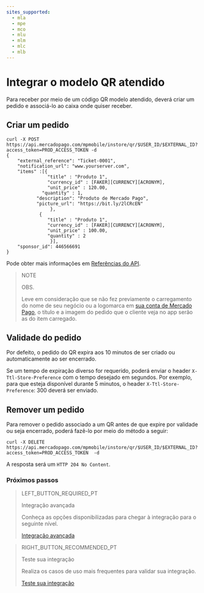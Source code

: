 ```yaml
---
sites_supported:
  - mla
  - mpe
  - mco
  - mlu
  - mlm
  - mlc
  - mlb
---
```


#  Integrar o modelo QR atendido

Para receber por meio de um código QR modelo atendido, deverá criar um pedido e associá-lo ao caixa onde quiser receber. 

## Criar um pedido

```curl
curl -X POST 
https://api.mercadopago.com/mpmobile/instore/qr/$USER_ID/$EXTERNAL_ID?access_token=PROD_ACCESS_TOKEN -d
{
    "external_reference": "Ticket-0001",
    "notification_url": "www.yourserver.com",
    "items" :[{
    		   "title" : "Produto 1",
    		   "currency_id" : [FAKER][CURRENCY][ACRONYM],
    		   "unit_price" : 120.00,
    	     "quantity" : 1,
           "description": "Produto de Mercado Pago",
           "picture_url": "https://bit.ly/2lCRcEN"
    		    },
            {
    		   "title" : "Produto 1",
    		   "currency_id" : [FAKER][CURRENCY][ACRONYM],
    		   "unit_price" : 100.00,
    		   "quantity" : 2
    		    }],
    "sponsor_id": 446566691
}
```
Pode obter mais informações em [Referências do API](https://www.mercadopago.com.br/developers/pt/reference/instore_orders/_mpmobile_instore_qr_user_id_external_id/post/).

> NOTE
> 
> OBS.
> 
> Leve em consideração que se não fez previamente o carregamento do nome de seu negócio ou a logomarca em [sua conta de Mercado Pago](https://www.mercadopago.com.br/settings/account), o título e a imagem do pedido que o cliente veja no app serão as do item carregado. 



## Validade do pedido

Por defeito, o pedido do QR expira aos 10 minutos de ser criado ou automaticamente ao ser encerrado. 

Se um tempo de expiração diverso for requerido, poderá enviar o header `X-Ttl-Store-Preference` com o tempo desejado em segundos. Por exemplo, para que esteja disponível durante 5 minutos, o header `X-Ttl-Store-Preference`: 300 deverá ser enviado.

## Remover um pedido

Para remover o pedido associado a um QR antes de que expire por validade ou seja encerrado, poderá fazê-lo por meio do método a seguir: 

```curl
curl -X DELETE https://api.mercadopago.com/mpmobile/instore/qr/$USER_ID/$EXTERNAL_ID?access_token=PROD_ACCESS_TOKEN  -d 
```
A resposta será um `HTTP 204 No Content`.

### Próximos passos


> LEFT_BUTTON_REQUIRED_PT
>
> Integração avançada
>
> Conheça as opções disponibilizadas para chegar à integração para o seguinte nível.
>
> [Integração avançada](https://www.mercadopago.com.br/developers/pt/guides/qr-code/final-steps/advanced-integration/)


> RIGHT_BUTTON_RECOMMENDED_PT
>
> Teste sua integração
>
> Realiza os casos de uso mais frequentes para validar sua integração.
>
> [Teste sua integração](https://www.mercadopago.com.br/developers/pt/guides/qr-code/final-steps/integration-test/)